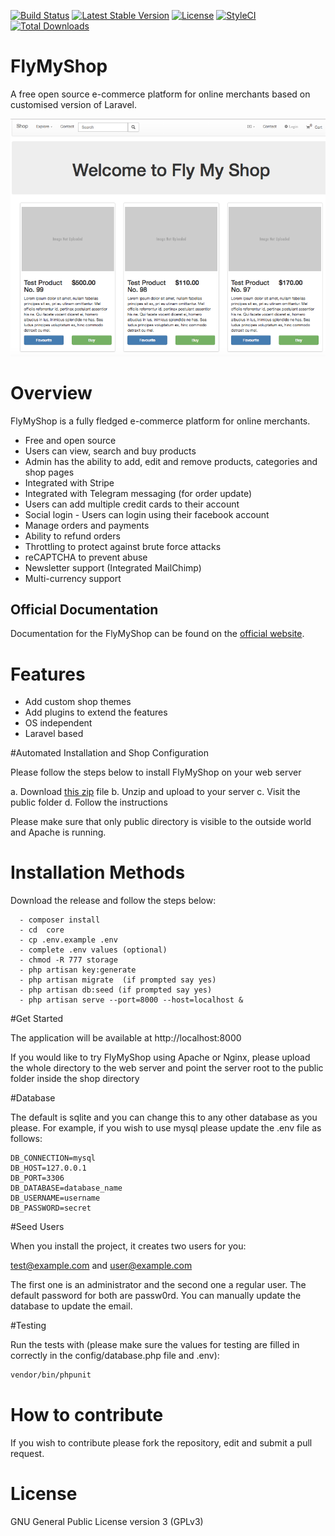 [![Build Status](https://travis-ci.org/aasisvinayak/flymyshop.svg?branch=master)](https://travis-ci.org/aasisvinayak/flymyshop)
[![Latest Stable Version](https://poser.pugx.org/aasisvinayak/shop/v/stable)](https://packagist.org/packages/aasisvinayak/shop)
[![License](https://poser.pugx.org/aasisvinayak/shop/license)](https://packagist.org/packages/aasisvinayak/shop)
[![StyleCI](https://styleci.io/repos/66875598/shield)](https://styleci.io/repos/66875598)
[![Total Downloads](https://poser.pugx.org/aasisvinayak/shop/d/total.svg)](https://packagist.org/packages/aasisvinayak/shop)


# FlyMyShop

A free open source e-commerce platform for online merchants based on customised version of Laravel.

![FlyMyShop Demo](/thumbnail.png)

# Overview

FlyMyShop is a fully fledged e-commerce platform for online merchants. 

- Free and open source
- Users can view, search and buy products
- Admin has the ability to add, edit and remove products, categories and shop pages
- Integrated with Stripe
- Integrated with Telegram messaging (for order update)
- Users can add multiple credit cards to their account
- Social login - Users can login using their facebook account
- Manage orders and payments
- Ability to refund orders
- Throttling to protect against brute force attacks
- reCAPTCHA to prevent abuse
- Newsletter support (Integrated MailChimp)
- Multi-currency support

## Official Documentation

Documentation for the FlyMyShop can be found on the [official website](https://flymyshop.com/docs/).

# Features

- Add custom shop themes
- Add plugins to extend the features
- OS independent
- Laravel based


#Automated Installation and Shop Configuration

Please follow the steps below to install FlyMyShop on your web server

a. Download [this zip](https://github.com/aasisvinayak/flymyshop/releases/download/v0.0.3/flymyshop-v0.0.3.zip) file
b. Unzip and upload to your server
c. Visit the public folder
d. Follow the instructions

Please make sure that only public directory is visible to the outside world and Apache is running.

# Installation Methods

Download the release and follow the steps below:

```
  - composer install
  - cd  core 
  - cp .env.example .env
  - complete .env values (optional)
  - chmod -R 777 storage
  - php artisan key:generate 
  - php artisan migrate  (if prompted say yes)
  - php artisan db:seed (if prompted say yes)
  - php artisan serve --port=8000 --host=localhost &
 ```
  
#Get Started

The application will be available at http://localhost:8000


If you would like to try FlyMyShop using Apache or Nginx, please upload the whole directory to the web server and point the server root to the public folder inside the shop directory


#Database

The default is sqlite and you can change this to any other database as you please. For example, if you wish to use mysql please update the .env file as follows:

```
DB_CONNECTION=mysql
DB_HOST=127.0.0.1		
DB_PORT=3306		
DB_DATABASE=database_name		
DB_USERNAME=username		
DB_PASSWORD=secret

```

#Seed Users

When you install the project, it creates two users for you:

test@example.com and 
user@example.com

The first one is an administrator and the second one a regular user. The default password for both are passw0rd. 
You can manually update the database to update the email.


#Testing

Run the tests with (please make sure the values for testing are filled in correctly in the config/database.php file and .env):

``` bash
vendor/bin/phpunit
```

# How to contribute

If you wish to contribute please fork the repository, edit and submit a pull request.

# License

GNU General Public License version 3 (GPLv3)
